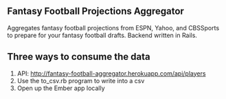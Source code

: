 Fantasy Football Projections Aggregator
---

Aggregates fantasy football projections from ESPN, Yahoo, and CBSSports to prepare for your fantasy football drafts. Backend written in Rails.

Three ways to consume the data
---
1. API: http://fantasy-football-aggregator.herokuapp.com/api/players
2. Use the to_csv.rb program to write into a csv
3. Open up the Ember app locally
